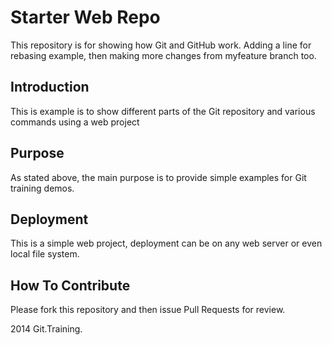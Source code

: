 # Starter Web Repo

This repository is for showing how Git and GitHub work. Adding a line for rebasing example, then making more changes from myfeature branch too. 

## Introduction

This is example is to show different parts of the Git repository and various commands using a web project

## Purpose

As stated above, the main purpose is to provide simple examples for Git training demos.

## Deployment

This is a simple web project, deployment can be on any web server or even local file system.

## How To Contribute

Please fork this repository and then issue Pull Requests for review.


2014 Git.Training.
